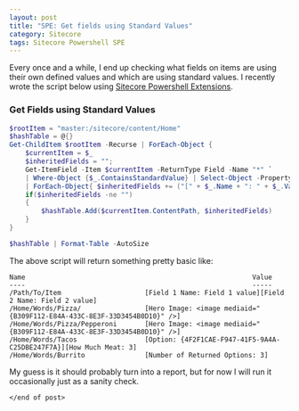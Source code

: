 ```yaml
---
layout: post
title: "SPE: Get fields using Standard Values"
category: Sitecore
tags: Sitecore Powershell SPE
---
```


Every once and a while, I end up checking what fields on items are using their own defined values and which are using standard values.  I recently wrote the script below using [Sitecore Powershell Extensions](https://marketplace.sitecore.net/en/Modules/Sitecore_PowerShell_console.aspx).

### Get Fields using Standard Values
```powershell
$rootItem = "master:/sitecore/content/Home"
$hashTable = @{} 
Get-ChildItem $rootItem -Recurse | ForEach-Object {
    $currentItem = $_
    $inheritedFields = "";
    Get-ItemField -Item $currentItem -ReturnType Field -Name "*" `
    | Where-Object {$_.ContainsStandardValue} | Select-Object -Property Name,Value `
    | ForEach-Object{ $inheritedFields += ("[" + $_.Name + ": " + $_.Value + "]")}
    if($inheritedFields -ne "")
    {
        $hashTable.Add($currentItem.ContentPath, $inheritedFields)
    }
}

$hashTable | Format-Table -AutoSize
```

The above script will return something pretty basic like: 

```
Name                                                         Value
----                                                         -----
/Path/To/Item                     [Field 1 Name: Field 1 value][Field 2 Name: Field 2 value]
/Home/Words/Pizza/                [Hero Image: <image mediaid="{B309F112-E84A-433C-8E3F-33D3454B0D10}" />]
/Home/Words/Pizza/Pepperoni       [Hero Image: <image mediaid="{B309F112-E84A-433C-8E3F-33D3454B0D10}" />]
/Home/Words/Tacos                 [Option: {4F2F1CAE-F947-41F5-9A4A-C25DBE247F7A}][How Much Meat: 3]
/Home/Words/Burrito               [Number of Returned Options: 3]
```

My guess is it should probably turn into a report, but for now I will run it occasionally just as a sanity check.

`</end of post>`
